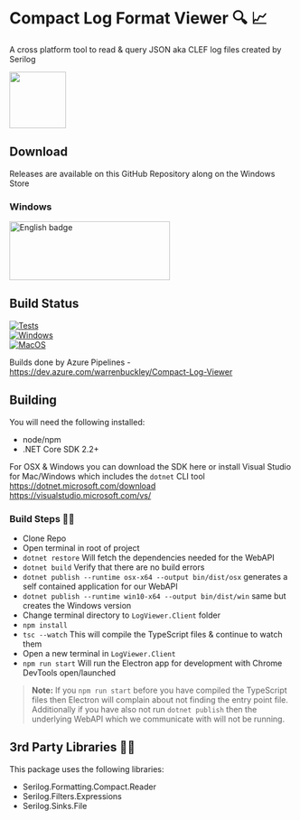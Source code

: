 # Compact Log Format Viewer :mag: :chart_with_upwards_trend:
A cross platform tool to read &amp; query JSON aka CLEF log files created by Serilog

<img src="https://raw.githubusercontent.com/warrenbuckley/Compact-Log-Format-Viewer/master/LogViewer.Client/build/logo.png?v=2" width="100" height="100">

## Download
Releases are available on this GitHub Repository along on the Windows Store

### Windows
<a href='//www.microsoft.com/store/apps/9N8RV8LKTXRJ?cid=storebadge&ocid=badge'><img src='https://assets.windowsphone.com/85864462-9c82-451e-9355-a3d5f874397a/English_get-it-from-MS_InvariantCulture_Default.png' alt='English badge' style='width: 284px; height: 104px;' width="284" height="104" /></a>

## Build Status
[![Tests](https://dev.azure.com/warrenbuckley/Compact-Log-Viewer/_apis/build/status/warrenbuckley.Compact-Log-Format-Viewer?branchName=master&jobName=Server%20Project%20Tests&label=Tests)](https://dev.azure.com/warrenbuckley/Compact-Log-Viewer/_build/latest?definitionId=8&branchName=master)<br/>
[![Windows](https://dev.azure.com/warrenbuckley/Compact-Log-Viewer/_apis/build/status/warrenbuckley.Compact-Log-Format-Viewer?branchName=master&jobName=Windows%20Build&label=Windows)](https://dev.azure.com/warrenbuckley/Compact-Log-Viewer/_build/latest?definitionId=8&branchName=master)<br/>
[![MacOS](https://dev.azure.com/warrenbuckley/Compact-Log-Viewer/_apis/build/status/warrenbuckley.Compact-Log-Format-Viewer?branchName=master&jobName=OSX%20Build&label=MacOS)](https://dev.azure.com/warrenbuckley/Compact-Log-Viewer/_build/latest?definitionId=8&branchName=master)

Builds done by Azure Pipelines - https://dev.azure.com/warrenbuckley/Compact-Log-Viewer

## Building

You will need the following installed:
- node/npm
- .NET Core SDK 2.2+

For OSX & Windows you can download the SDK here or install Visual Studio for Mac/Windows which includes the `dotnet` CLI tool<br/>
https://dotnet.microsoft.com/download<br/>
https://visualstudio.microsoft.com/vs/

### Build Steps 🔨📐
- Clone Repo
- Open terminal in root of project
- `dotnet restore` Will fetch the dependencies needed for the WebAPI
- `dotnet build` Verify that there are no build errors
- `dotnet publish --runtime osx-x64 --output bin/dist/osx` generates a self contained application for our WebAPI
- `dotnet publish --runtime win10-x64 --output bin/dist/win` same but creates the Windows version
- Change terminal directory to `LogViewer.Client` folder
- `npm install`
- `tsc --watch` This will compile the TypeScript files & continue to watch them
- Open a new terminal in `LogViewer.Client`
- `npm run start` Will run the Electron app for development with Chrome DevTools open/launched

>**Note:** If you `npm run start` before you have compiled the TypeScript files then Electron will complain about not finding the entry point file. Additionally if you have also not run `dotnet publish` then the underlying WebAPI which we communicate with will not be running.

## 3rd Party Libraries 💖💖
This package uses the following libraries:
- Serilog.Formatting.Compact.Reader
- Serilog.Filters.Expressions
- Serilog.Sinks.File
